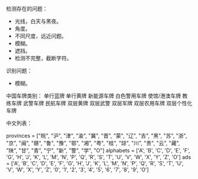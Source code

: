 检测存在的问题：
- 光线，白天与黑夜。
- 角度。
- 不同尺度，远近问题。
- 模糊。
- 遮挡。
- 检测不完整，截断字符。 

识别问题：
- 模糊。 

中国车牌类别：
 单行蓝牌
 单行黄牌
 新能源车牌
 白色警用车牌
 使馆/港澳车牌
 教练车牌
 武警车牌
 民航车牌
 双层黄牌
 双层武警
 双层军牌
 双层农用车牌
 双层个性化车牌

中文列表：

provinces = ["皖", "沪", "津", "渝", "冀", "晋", "蒙", "辽", "吉", "黑", "苏", "浙", "京", "闽", "赣", "鲁", "豫", "鄂", "湘", "粤", "桂", "琼", "川", "贵", "云", "藏", "陕", "甘", "青", "宁", "新", "警", "学", "O"]
alphabets = ['A', 'B', 'C', 'D', 'E', 'F', 'G', 'H', 'J', 'K', 'L', 'M', 'N', 'P', 'Q', 'R', 'S', 'T', 'U', 'V', 'W',
             'X', 'Y', 'Z', 'O']
ads = ['A', 'B', 'C', 'D', 'E', 'F', 'G', 'H', 'J', 'K', 'L', 'M', 'N', 'P', 'Q', 'R', 'S', 'T', 'U', 'V', 'W', 'X',
       'Y', 'Z', '0', '1', '2', '3', '4', '5', '6', '7', '8', '9', 'O']
